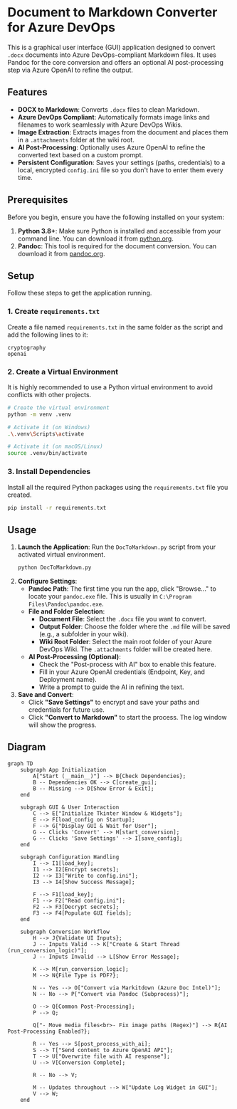 # Document to Markdown Converter for Azure DevOps

This is a graphical user interface (GUI) application designed to convert `.docx` documents into Azure DevOps-compliant Markdown files. It uses Pandoc for the core conversion and offers an optional AI post-processing step via Azure OpenAI to refine the output.

## Features

  - **DOCX to Markdown**: Converts `.docx` files to clean Markdown.
  - **Azure DevOps Compliant**: Automatically formats image links and filenames to work seamlessly with Azure DevOps Wikis.
  - **Image Extraction**: Extracts images from the document and places them in a `.attachments` folder at the wiki root.
  - **AI Post-Processing**: Optionally uses Azure OpenAI to refine the converted text based on a custom prompt.
  - **Persistent Configuration**: Saves your settings (paths, credentials) to a local, encrypted `config.ini` file so you don't have to enter them every time.

## Prerequisites

Before you begin, ensure you have the following installed on your system:

1.  **Python 3.8+**: Make sure Python is installed and accessible from your command line. You can download it from [python.org](https://python.org/).
2.  **Pandoc**: This tool is required for the document conversion. You can download it from [pandoc.org](https://pandoc.org/installing.html).

## Setup

Follow these steps to get the application running.

### 1\. Create `requirements.txt`

Create a file named `requirements.txt` in the same folder as the script and add the following lines to it:

```text
cryptography
openai
```

### 2\. Create a Virtual Environment

It is highly recommended to use a Python virtual environment to avoid conflicts with other projects.

```bash
# Create the virtual environment
python -m venv .venv

# Activate it (on Windows)
.\.venv\Scripts\activate

# Activate it (on macOS/Linux)
source .venv/bin/activate
```

### 3\. Install Dependencies

Install all the required Python packages using the `requirements.txt` file you created.

```bash
pip install -r requirements.txt
```

## Usage

1.  **Launch the Application**: Run the `DocToMarkdown.py` script from your activated virtual environment.
    ```bash
    python DocToMarkdown.py
    ```
2.  **Configure Settings**:
      * **Pandoc Path**: The first time you run the app, click "Browse..." to locate your `pandoc.exe` file. This is usually in `C:\Program Files\Pandoc\pandoc.exe`.
      * **File and Folder Selection**:
          * **Document File**: Select the `.docx` file you want to convert.
          * **Output Folder**: Choose the folder where the `.md` file will be saved (e.g., a subfolder in your wiki).
          * **Wiki Root Folder**: Select the main root folder of your Azure DevOps Wiki. The `.attachments` folder will be created here.
      * **AI Post-Processing (Optional)**:
          * Check the "Post-process with AI" box to enable this feature.
          * Fill in your Azure OpenAI credentials (Endpoint, Key, and Deployment name).
          * Write a prompt to guide the AI in refining the text.
3.  **Save and Convert**:
      * Click **"Save Settings"** to encrypt and save your paths and credentials for future use.
      * Click **"Convert to Markdown"** to start the process. The log window will show the progress.

## Diagram
``` mermaid
graph TD
    subgraph App Initialization
        A["Start (__main__)"] --> B{Check Dependencies};
        B -- Dependencies OK --> C[create_gui];
        B -- Missing --> D[Show Error & Exit];
    end

    subgraph GUI & User Interaction
        C --> E["Initialize Tkinter Window & Widgets"];
        E --> F[load_config on Startup];
        F --> G["Display GUI & Wait for User"];
        G -- Clicks 'Convert' --> H[start_conversion];
        G -- Clicks 'Save Settings' --> I[save_config];
    end

    subgraph Configuration Handling
        I --> I1[load_key];
        I1 --> I2[Encrypt secrets];
        I2 --> I3["Write to config.ini"];
        I3 --> I4[Show Success Message];

        F --> F1[load_key];
        F1 --> F2["Read config.ini"];
        F2 --> F3[Decrypt secrets];
        F3 --> F4[Populate GUI fields];
    end

    subgraph Conversion Workflow
        H --> J{Validate UI Inputs};
        J -- Inputs Valid --> K["Create & Start Thread (run_conversion_logic)"];
        J -- Inputs Invalid --> L[Show Error Message];
        
        K --> M[run_conversion_logic];
        M --> N{File Type is PDF?};
        
        N -- Yes --> O["Convert via Markitdown (Azure Doc Intel)"];
        N -- No --> P["Convert via Pandoc (Subprocess)"];
        
        O --> Q[Common Post-Processing];
        P --> Q;
        
        Q["- Move media files<br>- Fix image paths (Regex)"] --> R{AI Post-Processing Enabled?};
        
        R -- Yes --> S[post_process_with_ai];
        S --> T["Send content to Azure OpenAI API"];
        T --> U["Overwrite file with AI response"];
        U --> V[Conversion Complete];
        
        R -- No --> V;

        M -- Updates throughout --> W["Update Log Widget in GUI"];
        V --> W;
    end
```
